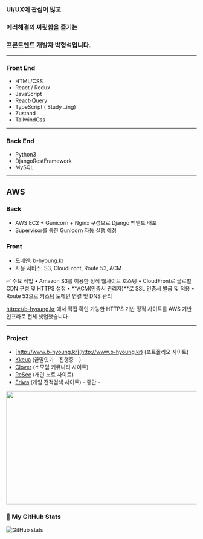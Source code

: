 ### UI/UX에 관심이 많고
### 에러해결의 짜릿함을 즐기는
### 프론트엔드 개발자 박형석입니다.

---

  ### Front End
  - HTML/CSS
  - React / Redux
  - JavaScript
  - React-Query
  - TypeScript ( Study ..ing)
  - Zustand
  - TailwindCss
---
  ### Back End
  - Python3
  - DjangoRestFramework
  - MySQL

----

 ## AWS
 
 ### Back
- AWS EC2 + Gunicorn + Nginx 구성으로 Django 백엔드 배포
- Supervisor를 통한 Gunicorn 자동 실행 예정
### Front
- 도메인: b-hyoung.kr
- 사용 서비스: S3, CloudFront, Route 53, ACM

✅ 주요 작업
	•	Amazon S3를 이용한 정적 웹사이트 호스팅
	•	CloudFront로 글로벌 CDN 구성 및 HTTPS 설정
	•	**ACM(인증서 관리자)**로 SSL 인증서 발급 및 적용
	•	Route 53으로 커스텀 도메인 연결 및 DNS 관리

https://b-hyoung.kr 에서 직접 확인 가능한 HTTPS 기반 정적 사이트를 AWS 기반 인프라로 전체 셋업했습니다.

----

  
      
  ### Project
   -  [http://www.b-hyoung.kr](http://www.b-hyoung.kr) (포트폴리오 사이트)
   -  [Kkeua](https://github.com/djgnfj-svg/kkua)  (끝말잇기 - 진행중 - )
   -  [Clover](https://github.com/djgnfj-svg/Clover) (소모임 커뮤니티 사이트)
   -  [ReSee](https://github.com/djgnfj-svg/Resee_project) (개인 노트 사이트) 
   -  [Eriwa](https://github.com/djgnfj-svg/Eriwa) (게임 전적검색 사이트) - 중단 -


<a href="https://www.gitanimals.org/en_US?utm_medium=image&utm_source=b-hyoung&utm_content=farm">
<img
  src="https://render.gitanimals.org/farms/b-hyoung"
  width="800"
  height="300"
/>
</a>
  


### 🧠 My GitHub Stats
![GitHub stats](https://github-readme-stats.vercel.app/api?username=b-hyoung&show_icons=true&theme=tokyonight)
